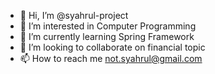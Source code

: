 - 👋 Hi, I’m @syahrul-project
- 👀 I’m interested in Computer Programming
- 🌱 I’m currently learning Spring Framework
- 💞️ I’m looking to collaborate on financial topic
- 📫 How to reach me not.syahrul@gmail.com

<!---
syahrul-project/syahrul-project is a ✨ special ✨ repository because its `README.md` (this file) appears on your GitHub profile.
You can click the Preview link to take a look at your changes.
--->
